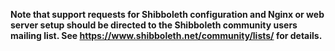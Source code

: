 **Note that support requests for Shibboleth configuration and Nginx or web
server setup should be directed to the Shibboleth community users mailing
list.  See <https://www.shibboleth.net/community/lists/> for details.**
